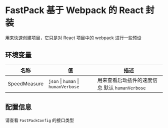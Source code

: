 # FastPack 基于 Webpack 的 React 封装

用来快速创建项目，它只是对 React 项目中的 webpack 进行一些预设


## 环境变量

| 名称        |值                                   | 描述
|---          |-----                               |---------
|SpeedMeasure |`json` \| `human` \| `humanVerbose` | 用来查看启动插件的速度信息 默认 `humanVerbose`


## 配置信息

请查看 `FastPackConfig` 的接口类型